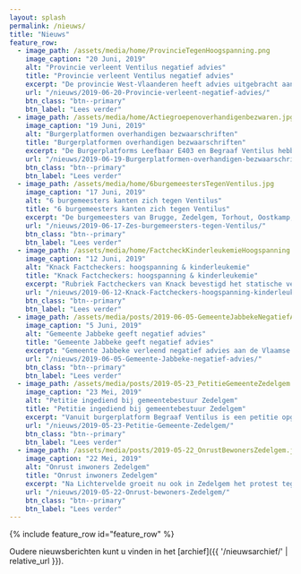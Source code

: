 ```yaml
---
layout: splash
permalink: /nieuws/
title: "Nieuws"
feature_row:
  - image_path: /assets/media/home/ProvincieTegenHoogspanning.png
    image_caption: "20 Juni, 2019"
    alt: "Provincie verleent Ventilus negatief advies"
    title: "Provincie verleent Ventilus negatief advies"
    excerpt: "De provincie West-Vlaanderen heeft advies uitgebracht aan de Vlaamse overheid over de aanleg van een nieuwe hoogspanningslijn tussen de zee en het binnenland."
    url: "/nieuws/2019-06-20-Provincie-verleent-negatief-advies/"
    btn_class: "btn--primary"
    btn_label: "Lees verder"
  - image_path: /assets/media/home/Actiegroepenoverhandigenbezwaren.jpg
    image_caption: "19 Juni, 2019"
    alt: "Burgerplatformen overhandigen bezwaarschriften"
    title: "Burgerplatformen overhandigen bezwaarschriften"
    excerpt: "De Burgerplatforms Leefbaar E403 en Begraaf Ventilus hebben in het bijzijn van honderd bezorgde bewoners meer dan 2.500 suggesties, vragen, bezorgdheden en bezwaren over hoogspanningslijn Ventilus bezorgd aan de zeven betrokken gemeentebesturen. "
    url: "/nieuws/2019-06-19-Burgerplatformen-overhandigen-bezwaarschriften/"
    btn_class: "btn--primary"
    btn_label: "Lees verder"
  - image_path: /assets/media/home/6burgemeestersTegenVentilus.jpg
    image_caption: "17 Juni, 2019"
    alt: "6 burgemeesters kanten zich tegen Ventilus"
    title: "6 burgemeesters kanten zich tegen Ventilus"
    excerpt: "De burgemeesters van Brugge, Zedelgem, Torhout, Oostkamp, Wingene en Lichtervelde kanten zich tegen nieuwe hoogspanningslijnen in hun gemeente. "
    url: "/nieuws/2019-06-17-Zes-burgemeersters-tegen-Ventilus/"
    btn_class: "btn--primary"
    btn_label: "Lees verder"
  - image_path: /assets/media/home/FactcheckKinderleukemieHoogspanning.jpg
    image_caption: "12 Juni, 2019"
    alt: "Knack Factcheckers: hoogspanning & kinderleukemie"
    title: "Knack Factcheckers: hoogspanning & kinderleukemie"
    excerpt: "Rubriek Factcheckers van Knack bevestigd het statische verband tussen nabij hoogspanning wonen en kinderleukemie."
    url: "/nieuws/2019-06-12-Knack-Factcheckers-hoogspanning-kinderleukemie/"
    btn_class: "btn--primary"
    btn_label: "Lees verder"
  - image_path: /assets/media/posts/2019-06-05-GemeenteJabbekeNegatiefAdvies.jpg
    image_caption: "5 Juni, 2019"
    alt: "Gemeente Jabbeke geeft negatief advies"
    title: "Gemeente Jabbeke geeft negatief advies"
    excerpt: "Gemeente Jabbeke verleend negatief advies aan de Vlaamse overheid omtrent project Ventilus."
    url: "/nieuws/2019-06-05-Gemeente-Jabbeke-negatief-advies/"
    btn_class: "btn--primary"
    btn_label: "Lees verder"
  - image_path: /assets/media/posts/2019-05-23_PetitieGemeenteZedelgem.jpg
    image_caption: "23 Mei, 2019"
    alt: "Petitie ingediend bij gemeentebestuur Zedelgem"
    title: "Petitie ingediend bij gemeentebestuur Zedelgem"
    excerpt: "Vanuit burgerplatform Begraaf Ventilus is een petitie opgestart en overhandigd aan het gemeentebestuur van Zedelgem."
    url: "/nieuws/2019-05-23-Petitie-Gemeente-Zedelgem/"
    btn_class: "btn--primary"
    btn_label: "Lees verder"
  - image_path: /assets/media/posts/2019-05-22_OnrustBewonersZedelgem.jpg
    image_caption: "22 Mei, 2019"
    alt: "Onrust inwoners Zedelgem"
    title: "Onrust inwoners Zedelgem"
    excerpt: "Na Lichtervelde groeit nu ook in Zedelgem het protest tegen het Ventilusproject van netbeheerder Elia."
    url: "/nieuws/2019-05-22-Onrust-bewoners-Zedelgem/"
    btn_class: "btn--primary"
    btn_label: "Lees verder"
---
```

{% include feature_row id="feature_row" %}

Oudere nieuwsberichten kunt u vinden in het [archief]({{ '/nieuwsarchief/' | relative_url }}).